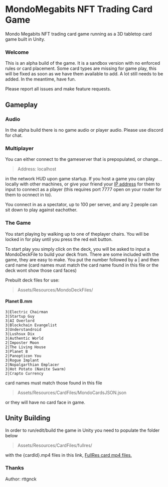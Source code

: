 # MondoMegabits NFT Trading Card Game
Mondo Megabits NFT trading card game running as a 3D tabletop card game built in Unity.

### Welcome
This is an alpha build of the game. It is a sandbox version with no enforced rules or card placement. Some card types are missing for game play, this will be fixed as soon as we have them available to add. A lot still needs to be added. In the meantime, have fun.

Please report all issues and make feature requests.

## Gameplay
### Audio
In the alpha build there is no game audio or player audio. Please use discord for chat.

### Multiplayer
You can either connect to the gameserver that is prepopulated, or change...
>Address: localhost

in the network HUD upon game startup. If you host a game you can play locally with other machines, or give your friend your [IP address](https://whatismyipaddress.com/) for them to input to connect as a player (this requires port 7777 open on your router for them to ocnnect in to).

You connect in as a spectator, up to 100 per server, and any 2 people can sit down to play against eachother.

### The Game
You start playing by walking up to one of theplayer chairs. You will be locked in for play until you press the red exit button.

To start play you simply click on the deck, you will be asked to input a MondoDeckFile to build your deck from. There are some included with the game, they are easy to make. You put the number followed by a | and then card name (card names must match the card name found in this file or the deck wont show those card faces)

Prebuilt deck files for use:
>Assets/Resources/MondoDeckFiles/

#### Planet B.mm
	3|Electric Chairman
	3|Startup Guy
	3|AI Overlord
	3|Blockchain Evangelist
	3|Understandroid
	3|Lushsux Dix
	3|Authentic World
	2|Imposter Moon
	2|The Living House
	3|Planet B
	2|Panopticon You
	3|Rogue Implant
	2|Nopalgarthian Emplacer
	3|Hot Potato (Nanite Swarm)
	2|Crapto Currency
card names must match those found in this file
>Assets/Resources/CardFiles/MondoCardsJSON.json

or they will have no card face in game.

## Unity Building
In order to run/edit/build the game in Unity you need to populate the folder below
> Assets/Resources/CardFiles/fullres/

with the {cardId}.mp4 files in this link, [FullRes card mp4 files.](https://drive.google.com/drive/folders/1jOW-8CFJgBwAQ8ribjDxyOZKc2DSAbZC?usp=sharing "FullRes mp4s")

### Thanks
Author: rttgnck